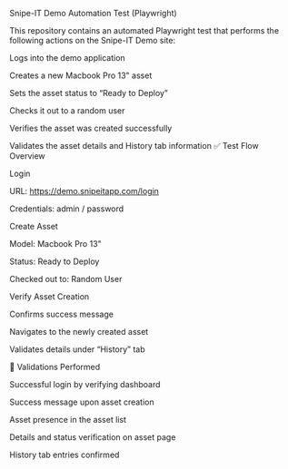 Snipe-IT Demo Automation Test (Playwright)

This repository contains an automated Playwright test that performs the following actions on the Snipe-IT Demo
 site:

Logs into the demo application

Creates a new Macbook Pro 13" asset

Sets the asset status to “Ready to Deploy”

Checks it out to a random user

Verifies the asset was created successfully

Validates the asset details and History tab information
✅ Test Flow Overview

Login

URL: https://demo.snipeitapp.com/login

Credentials: admin / password

Create Asset

Model: Macbook Pro 13"

Status: Ready to Deploy

Checked out to: Random User

Verify Asset Creation

Confirms success message

Navigates to the newly created asset

Validates details under “History” tab

🧰 Validations Performed

Successful login by verifying dashboard

Success message upon asset creation

Asset presence in the asset list

Details and status verification on asset page

History tab entries confirmed
